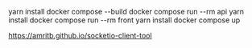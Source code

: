 yarn install
docker compose --build
docker compose run --rm api yarn install
docker compose run --rm front yarn install
docker compose up

https://amritb.github.io/socketio-client-tool
